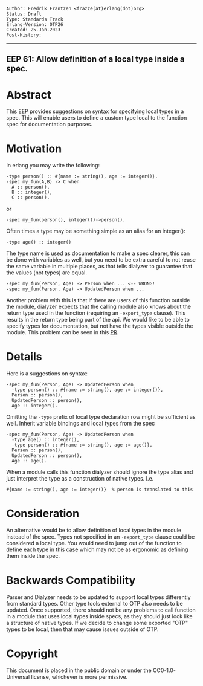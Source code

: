     Author: Fredrik Frantzen <frazze(at)erlang(dot)org>
    Status: Draft
    Type: Standards Track
    Erlang-Version: OTP26
    Created: 25-Jan-2023
    Post-History:
****
EEP 61: Allow definition of a local type inside a spec.
----

Abstract
========

This EEP provides suggestions on syntax for specifying local types
in a spec. This will enable users to define a custom type local to
the function spec for documentation purposes.

Motivation
==========
In erlang you may write the following:

    -type person() :: #{name := string(), age := integer()}.
    -spec my_fun(A,B) -> C when
      A :: person(),
      B :: integer(),
      C :: person().
or

    -spec my_fun(person(), integer())->person().

Often times a type may be something simple as an alias for an integer():

    -type age() :: integer()

The type name is used as documentation to make a spec clearer, this can
be done with variables as well, but you need to be extra careful to not
reuse the same variable in multiple places, as that tells dialyzer to
guarantee that the values (not types) are equal.

    -spec my_fun(Person, Age) -> Person when ... <-- WRONG!
    -spec my_fun(Person, Age) -> UpdatedPerson when ...

Another problem with this is that if there are users of this function
outside the module, dialyzer expects that the calling module also
knows about the return type used in the function (requiring an
`-export_type` clause). This results in the return type being part of the api.
We would like to be able to specify types for documentation, but not have the
types visible outside the module. This problem can be seen in this [PR](https://github.com/erlang/otp/pull/6116).

Details
=======
Here is a suggestions on syntax:

    -spec my_fun(Person, Age) -> UpdatedPerson when
      -type person() :: #{name := string(), age := integer()},
      Person :: person(),
      UpdatedPerson :: person(),
      Age :: integer().

Omitting the `-type` prefix of local type declaration row might be sufficient as well.
Inherit variable bindings and local types from the spec

    -spec my_fun(Person, Age) -> UpdatedPerson when
      -type age() :: integer(),
      -type person() :: #{name := string(), age := age()},
      Person :: person(),
      UpdatedPerson :: person(),
      Age :: age().

When a module calls this function dialyzer should ignore the type alias
and just interpret the type as a construction of native types. I.e.

    #{name := string(), age := integer()}  % person is translated to this

Consideration
=============
An alternative would be to allow definition of local types in the module
instead of the spec. Types not specified in an `-export_type` clause could
be considered a local type. You would need to jump out of the function
to define each type in this case which may not be as ergonomic as defining
them inside the spec.

Backwards Compatibility
=======================
Parser and Dialyzer needs to be updated to support local types differently
from standard types.
Other type tools external to OTP also needs to be updated.
Once supported, there should not be any problems to call function in a module
that uses local types inside specs, as they should just look like a structure
of native types.
If we decide to change some exported "OTP" types to be local, then that
may cause issues outside of OTP.


Copyright
=========

This document is placed in the public domain or under the CC0-1.0-Universal
license, whichever is more permissive.

[EmacsVar]: <> "Local Variables:"
[EmacsVar]: <> "mode: indented-text"
[EmacsVar]: <> "indent-tabs-mode: nil"
[EmacsVar]: <> "sentence-end-double-space: t"
[EmacsVar]: <> "fill-column: 70"
[EmacsVar]: <> "coding: utf-8"
[EmacsVar]: <> "End:"
[VimVar]: <> " vim: set fileencoding=utf-8 expandtab shiftwidth=4 softtabstop=4: "
